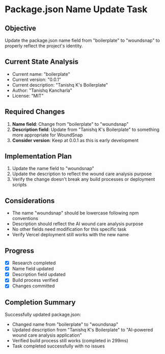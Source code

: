 # Package.json Name Update Task

## Objective
Update the package.json name field from "boilerplate" to "woundsnap" to properly reflect the project's identity.

## Current State Analysis
- Current name: "boilerplate"
- Current version: "0.0.1"
- Current description: "Tanishq K's Boilerplate"
- Author: "Tanishq Kancharla"
- License: "MIT"

## Required Changes
1. **Name field**: Change from "boilerplate" to "woundsnap"
2. **Description field**: Update from "Tanishq K's Boilerplate" to something more appropriate for WoundSnap
3. **Consider version**: Keep at 0.0.1 as this is early development

## Implementation Plan
1. Update the name field to "woundsnap"
2. Update the description to reflect the wound care analysis purpose
3. Verify the change doesn't break any build processes or deployment scripts

## Considerations
- The name "woundsnap" should be lowercase following npm conventions
- Description should reflect the AI wound care analysis purpose
- No other fields need modification for this specific task
- Verify Vercel deployment still works with the new name

## Progress
- [x] Research completed
- [x] Name field updated
- [x] Description field updated
- [x] Build process verified
- [x] Changes committed

## Completion Summary
Successfully updated package.json:
- Changed name from "boilerplate" to "woundsnap"
- Updated description from "Tanishq K's Boilerplate" to "AI-powered wound care analysis application"
- Verified build process still works (completed in 299ms)
- Task completed successfully with no issues
